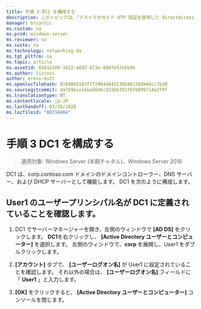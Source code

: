 ```yaml
---
title: 手順 3 DC1 を構成する
description: このトピックは、「テストラボガイド-OTP 認証を使用した DirectAccess のデモンストレーション」と「RSA SecurID for Windows Server 2016」に含まれています。
manager: brianlic
ms.custom: na
ms.prod: windows-server
ms.reviewer: na
ms.suite: na
ms.technology: networking-da
ms.tgt_pltfrm: na
ms.topic: article
ms.assetid: 836a2a08-3d22-48d2-873e-80d7e57ebbd6
ms.author: lizross
author: eross-msft
ms.openlocfilehash: 8104868103fff29044041136b48c59d966cc7bd0
ms.sourcegitcommit: da7b9bce1eba369bcd156639276f6899714e279f
ms.translationtype: MT
ms.contentlocale: ja-JP
ms.lasthandoff: 03/26/2020
ms.locfileid: "80314404"
---
```

# <a name="step-3-configure-dc1"></a>手順 3 DC1 を構成する

>適用対象: Windows Server (半期チャネル)、Windows Server 2016

DC1 は、corp.contoso.com ドメインのドメインコントローラー、DNS サーバー、および DHCP サーバーとして機能します。 DC1 を次のように構成します。  
  
## <a name="verify-user1-has-a-user-principal-name-defined-on-dc1"></a>User1 のユーザープリンシパル名が DC1 に定義されていることを確認します。  
  
1.  DC1 でサーバーマネージャーを開き、左側のウィンドウで **[AD DS]** をクリックします。 **DC1**を右クリックし、 **[Active Directory ユーザーとコンピューター]** を選択します。 左側のウィンドウで、**corp** を展開し、User1 をダブルクリックします。  
  
2.  **[アカウント]** タブで、 **[ユーザーログオン名]** が User1 に設定されていることを確認します。 それ以外の場合は、 **[ユーザーログオン名]** フィールドに「 **User1** 」と入力します。  
  
3.  **[OK]** をクリックすると、 **[Active Directory ユーザーとコンピューター]** コンソールを閉じます。  
  



